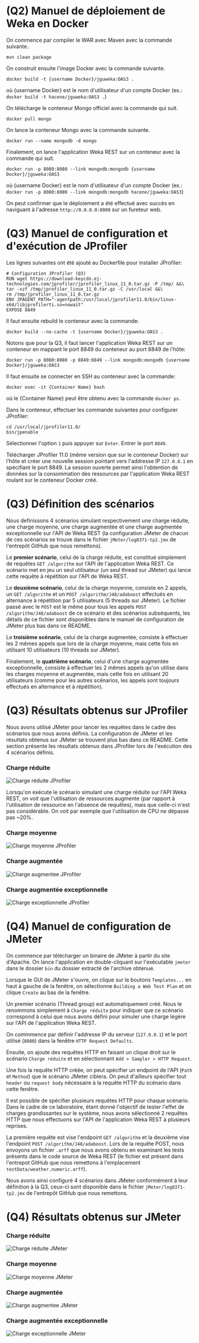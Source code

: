 
# (Q2) Manuel de déploiement de Weka en Docker

On commence par compiler le WAR avec Maven avec la commande suivante..

```mvn clean package```

On construit ensuite l'image Docker avec la commande suivante.

```docker build -t {username Docker}/jguweka:OAS3 .```

où {username Docker} est le nom d'utilisateur d'un compte Docker (ex.: `docker build -t hacene/jguweka:OAS3 .`)

On télécharge le conteneur Mongo officiel avec la commande qui suit.

```docker pull mongo```

On lance la conteneur Mongo avec la commande suivante.

```docker run --name mongodb -d mongo```

Finalement, on lance l'application Weka REST sur un conteneur avec la commande qui suit.

```docker run -p 8080:8080 --link mongodb:mongodb {username Docker}/jguweka:OAS3```

où {username Docker} est le nom d'utilisateur d'un compte Docker (ex.: `docker run -p 8080:8080 --link mongodb:mongodb hacene/jguweka:OAS3`)

On peut confirmer que le déploiement a été effectué avec succès en naviguant à l'adresse `http://0.0.0.0:8080` sur un fureteur web.

# (Q3) Manuel de configuration et d'exécution de JProfiler

Les lignes suivantes ont été ajouté au Dockerfile pour installer JProfiler:

```
# Configuration JProfiler (Q3)
RUN wget https://download-keycdn.ej-technologies.com/jprofiler/jprofiler_linux_11_0.tar.gz -P /tmp/ &&\
tar -xzf /tmp/jprofiler_linux_11_0.tar.gz -C /usr/local &&\
rm /tmp/jprofiler_linux_11_0.tar.gz
ENV JPAGENT_PATH="-agentpath:/usr/local/jprofiler11.0/bin/linux-x64/libjprofilerti.so=nowait"
EXPOSE 8849
```

Il faut ensuite rebuild le conteneur avec la commande:

`docker build --no-cache -t {username Docker}/jguweka:OAS3 .`

Notons que pour la Q3, il faut lancer l'application Weka REST sur un conteneur en mappant le port 8849 du conteneur au port 8849 de l'hôte:

```docker run -p 8080:8080 -p 8849:8849 --link mongodb:mongodb {username Docker}/jguweka:OAS3```

Il faut ensuite se connecter en SSH au conteneur avec la commande:

`docker exec -it {Container Name} bash`

où le {Container Name} peut être obtenu avec la commande `docker ps`.

Dans le conteneur, effectuer les commande suivantes pour configurer JProfiler:

```
cd /usr/local/jprofiler11.0/
bin/jpenable
```

Sélectionner l'option `1` puis appuyer sur `Enter`. Entrer le port `8849`.

Télécharger JProfiler 11.0 (même version que sur le conteneur Docker) sur l'hôte et créer une nouvelle session pointant vers l'addresse IP `127.0.0.1` en spécifiant le port 8849. La session ouverte permet ainsi l'obtention de données sur la consommation des ressources par l'application Weka REST roulant sur le conteneur Docker créé.

# (Q3) Définition des scénarios

Nous definissons 4 scénarios simulant respectivement une charge réduite, une charge moyenne, une charge augmentée et une charge augmentée exceptionnelle sur l'API de Weka REST (la configuration JMeter de chacun de ces scénarios se trouve dans le fichier `jMeter/log8371-tp2.jmx` de l'entrepôt GitHub que nous remettons).

Le **premier scénario**, celui de la charge réduite, est constitué simplement de requêtes `GET /algorithm` sur l'API de l'application Weka REST. Ce scénario met en jeu un seul utilisateur (un seul thread sur JMeter) qui lance cette requête à répétition sur l'API de Weka REST.

Le **deuxième scénario**, celui de la charge moyenne, consiste en 2 appels, un `GET /algorithm` et un `POST /algorithm/J48/adaboost` effectués en alternance à répétition par 5 utilisateurs (5 threads sur JMeter). Le fichier passé avec le `POST` est le même pour tous les appels `POST /algorithm/J48/adaboost` de ce scénario et des scénarios subséquents, les détails de ce fichier sont disponibles dans le manuel de configuration de JMeter plus bas dans ce README.

Le **troisième scénario**, celui de la charge augmentée, consiste à effectuer les 2 mêmes appels que lors de la charge moyenne, mais cette fois en utilisant 10 utilisateurs (10 threads sur JMeter).

Finalement, le **quatrième scénario**, celui d'une charge augmentée exceptionnelle, consiste à effectuer les 2 mêmes appels qu'on utilise dans les charges moyenne et augmentée, mais cette fois en utilisant 20 utilisateurs (comme pour les autres scénarios, les appels sont toujours effectués en alternance et à répétition).

# (Q3) Résultats obtenus sur JProfiler

Nous avons utilisé JMeter pour lancer les requêtes dans le cadre des scénarios que nous avons définis. La configuration de JMeter et les résultats obtenus sur JMeter se trouvent plus bas dans ce README. Cette section présente les résultats obtenus dans JProfiler lors de l'exécution des 4 scénarios définis.

### Charge réduite
![Charge réduite JProfiler](jMeter/Screenshots/chargeReduite/chargeReduiteJProfiler.png)

Lorsqu'on exécute le scénario simulant une charge réduite sur l'API Weka REST, on voit que l'utilisation de ressources augmente (par rapport à l'utilisation de ressource en l'absence de requêtes), mais que celle-ci n'est pas considérable. On voit par exemple que l'utilisation de CPU ne dépasse pas ~20%.

### Charge moyenne
![Charge moyenne JProfiler](jMeter/Screenshots/chargeMoyenne/chargeMoyenneJProfiler.png)

### Charge augmentée
![Charge augmentee JProfiler](jMeter/Screenshots/chargeAugmentee/chargeAugmenteeJProfiler.png)

### Charge augmentée exceptionnelle
![Charge exceptionnelle JProfiler](jMeter/Screenshots/chargeExceptionnelle/chargeExceptionnelleJProfiler.png)

# (Q4) Manuel de configuration de JMeter

On commence par télécharger un binaire de JMeter à partir du site d'Apache. On lance l'application en double-cliquant sur l'exécutable `jmeter` dans le dossier `bin` du dossier extracté de l'archive obtenue.

Lorsque le GUI de JMeter s'ouvre, on clique sur le boutons `Templates...` en haut à gauche de la fenêtre, on sélectionne `Building a Web Test Plan` et on clique `Create` au bas de la fenêtre.

Un premier scénario (Thread group) est automatiquement créé. Nous le renommons simplement à `Charge réduite` pour indiquer que ce scénario correspond à celui que nous avons défini pour simuler une charge légère sur l'API de l'application Weka REST.

On commmence par définir l'addresse IP du serveur (`127.0.0.1`) et le port utilisé (`8080`) dans la fenêtre `HTTP Request Defaults`.

Ensuite, on ajoute des requêtes HTTP en faisant un clique droit sur le scénario `Charge réduite` et en sélectionnant `Add > Sampler > HTTP Request`.

Une fois la requête HTTP créée, on peut spécifier un endpoint de l'API (`Path` et `Method`) que le scénario JMeter ciblera. On peut d'ailleurs spécifier tout `header` ou `request body` nécessaire à la requête HTTP du scénario dans cette fenêtre.

Il est possible de spécifier plusieurs requêtes HTTP pour chaque scénario. Dans le cadre de ce laboratoire, étant donné l'objectif de tester l'effet de charges grandissantes sur le système, nous avons sélectionné 2 requêtes HTTP que nous effectuons sur l'API de l'application Weka REST à plusieurs reprises.

La première requête est vise l'endpoint `GET /algorithm` et la deuxième vise l'endpoint `POST /algorithm/J48/adaboost`. Lors de la requête POST, nous envoyons un fichier `.arff` que nous avons obtenu en examinant les tests présents dans le code source de Weka REST (le fichier est présent dans l'entrepot GitHub que nous remettons à l'emplacement `testData/weather.numeric.arff`).

Nous avons ainsi configuré 4 scénarios dans JMeter conformément à leur définition à la Q3, ceux-ci sont disponible dans le fichier `jMeter/log8371-tp2.jmx` de l'entrepôt GitHub que nous remettons.

# (Q4) Résultats obtenus sur JMeter

### Charge réduite
![Charge réduite JMeter](jMeter/Screenshots/chargeReduite/chargeReduiteJMeter.png)

### Charge moyenne
![Charge moyenne JMeter](jMeter/Screenshots/chargeMoyenne/chargeMoyenneJMeter.png)

### Charge augmentée
![Charge augmentee JMeter](jMeter/Screenshots/chargeAugmentee/chargeAugmenteeJMeter.png)

### Charge augmentée exceptionnelle
![Charge exceptionnelle JMeter](jMeter/Screenshots/chargeExceptionnelle/chargeExceptionnelleJMeter.png)
